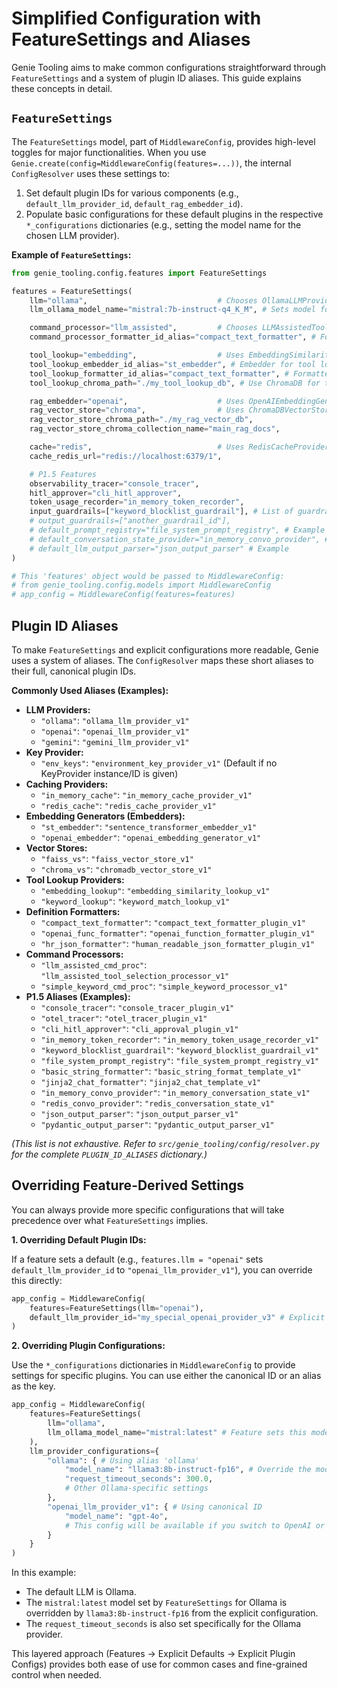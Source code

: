 # Simplified Configuration with FeatureSettings and Aliases

Genie Tooling aims to make common configurations straightforward through `FeatureSettings` and a system of plugin ID aliases. This guide explains these concepts in detail.

## `FeatureSettings`

The `FeatureSettings` model, part of `MiddlewareConfig`, provides high-level toggles for major functionalities. When you use `Genie.create(config=MiddlewareConfig(features=...))`, the internal `ConfigResolver` uses these settings to:

1.  Set default plugin IDs for various components (e.g., `default_llm_provider_id`, `default_rag_embedder_id`).
2.  Populate basic configurations for these default plugins in the respective `*_configurations` dictionaries (e.g., setting the model name for the chosen LLM provider).

**Example of `FeatureSettings`:**

```python
from genie_tooling.config.features import FeatureSettings

features = FeatureSettings(
    llm="ollama",                             # Chooses OllamaLLMProviderPlugin
    llm_ollama_model_name="mistral:7b-instruct-q4_K_M", # Sets model for Ollama

    command_processor="llm_assisted",         # Chooses LLMAssistedToolSelectionProcessorPlugin
    command_processor_formatter_id_alias="compact_text_formatter", # Formatter for LLM prompt

    tool_lookup="embedding",                  # Uses EmbeddingSimilarityLookupProvider
    tool_lookup_embedder_id_alias="st_embedder", # Embedder for tool lookup
    tool_lookup_formatter_id_alias="compact_text_formatter", # Formatter for tool indexing
    tool_lookup_chroma_path="./my_tool_lookup_db", # Use ChromaDB for tool lookup embeddings

    rag_embedder="openai",                    # Uses OpenAIEmbeddingGenerator for RAG
    rag_vector_store="chroma",                # Uses ChromaDBVectorStore for RAG
    rag_vector_store_chroma_path="./my_rag_vector_db",
    rag_vector_store_chroma_collection_name="main_rag_docs",

    cache="redis",                            # Uses RedisCacheProvider
    cache_redis_url="redis://localhost:6379/1",

    # P1.5 Features
    observability_tracer="console_tracer",
    hitl_approver="cli_hitl_approver",
    token_usage_recorder="in_memory_token_recorder",
    input_guardrails=["keyword_blocklist_guardrail"], # List of guardrail aliases/IDs
    # output_guardrails=["another_guardrail_id"],
    # default_prompt_registry="file_system_prompt_registry", # Example
    # default_conversation_state_provider="in_memory_convo_provider", # Example
    # default_llm_output_parser="json_output_parser" # Example
)

# This 'features' object would be passed to MiddlewareConfig:
# from genie_tooling.config.models import MiddlewareConfig
# app_config = MiddlewareConfig(features=features)
```

## Plugin ID Aliases

To make `FeatureSettings` and explicit configurations more readable, Genie uses a system of aliases. The `ConfigResolver` maps these short aliases to their full, canonical plugin IDs.

**Commonly Used Aliases (Examples):**

*   **LLM Providers:**
    *   `"ollama"`: `"ollama_llm_provider_v1"`
    *   `"openai"`: `"openai_llm_provider_v1"`
    *   `"gemini"`: `"gemini_llm_provider_v1"`
*   **Key Provider:**
    *   `"env_keys"`: `"environment_key_provider_v1"` (Default if no KeyProvider instance/ID is given)
*   **Caching Providers:**
    *   `"in_memory_cache"`: `"in_memory_cache_provider_v1"`
    *   `"redis_cache"`: `"redis_cache_provider_v1"`
*   **Embedding Generators (Embedders):**
    *   `"st_embedder"`: `"sentence_transformer_embedder_v1"`
    *   `"openai_embedder"`: `"openai_embedding_generator_v1"`
*   **Vector Stores:**
    *   `"faiss_vs"`: `"faiss_vector_store_v1"`
    *   `"chroma_vs"`: `"chromadb_vector_store_v1"`
*   **Tool Lookup Providers:**
    *   `"embedding_lookup"`: `"embedding_similarity_lookup_v1"`
    *   `"keyword_lookup"`: `"keyword_match_lookup_v1"`
*   **Definition Formatters:**
    *   `"compact_text_formatter"`: `"compact_text_formatter_plugin_v1"`
    *   `"openai_func_formatter"`: `"openai_function_formatter_plugin_v1"`
    *   `"hr_json_formatter"`: `"human_readable_json_formatter_plugin_v1"`
*   **Command Processors:**
    *   `"llm_assisted_cmd_proc"`: `"llm_assisted_tool_selection_processor_v1"`
    *   `"simple_keyword_cmd_proc"`: `"simple_keyword_processor_v1"`
*   **P1.5 Aliases (Examples):**
    *   `"console_tracer"`: `"console_tracer_plugin_v1"`
    *   `"otel_tracer"`: `"otel_tracer_plugin_v1"`
    *   `"cli_hitl_approver"`: `"cli_approval_plugin_v1"`
    *   `"in_memory_token_recorder"`: `"in_memory_token_usage_recorder_v1"`
    *   `"keyword_blocklist_guardrail"`: `"keyword_blocklist_guardrail_v1"`
    *   `"file_system_prompt_registry"`: `"file_system_prompt_registry_v1"`
    *   `"basic_string_formatter"`: `"basic_string_format_template_v1"`
    *   `"jinja2_chat_formatter"`: `"jinja2_chat_template_v1"`
    *   `"in_memory_convo_provider"`: `"in_memory_conversation_state_v1"`
    *   `"redis_convo_provider"`: `"redis_conversation_state_v1"`
    *   `"json_output_parser"`: `"json_output_parser_v1"`
    *   `"pydantic_output_parser"`: `"pydantic_output_parser_v1"`


*(This list is not exhaustive. Refer to `src/genie_tooling/config/resolver.py` for the complete `PLUGIN_ID_ALIASES` dictionary.)*

## Overriding Feature-Derived Settings

You can always provide more specific configurations that will take precedence over what `FeatureSettings` implies.

**1. Overriding Default Plugin IDs:**

If a feature sets a default (e.g., `features.llm = "openai"` sets `default_llm_provider_id` to `"openai_llm_provider_v1"`), you can override this directly:

```python
app_config = MiddlewareConfig(
    features=FeatureSettings(llm="openai"),
    default_llm_provider_id="my_special_openai_provider_v3" # Explicit override
)
```

**2. Overriding Plugin Configurations:**

Use the `*_configurations` dictionaries in `MiddlewareConfig` to provide settings for specific plugins. You can use either the canonical ID or an alias as the key.

```python
app_config = MiddlewareConfig(
    features=FeatureSettings(
        llm="ollama",
        llm_ollama_model_name="mistral:latest" # Feature sets this model
    ),
    llm_provider_configurations={
        "ollama": { # Using alias 'ollama'
            "model_name": "llama3:8b-instruct-fp16", # Override the model
            "request_timeout_seconds": 300.0,
            # Other Ollama-specific settings
        },
        "openai_llm_provider_v1": { # Using canonical ID
            "model_name": "gpt-4o",
            # This config will be available if you switch to OpenAI or use it explicitly
        }
    }
)
```

In this example:
*   The default LLM is Ollama.
*   The `mistral:latest` model set by `FeatureSettings` for Ollama is overridden by `llama3:8b-instruct-fp16` from the explicit configuration.
*   The `request_timeout_seconds` is also set specifically for the Ollama provider.

This layered approach (Features -> Explicit Defaults -> Explicit Plugin Configs) provides both ease of use for common cases and fine-grained control when needed.
